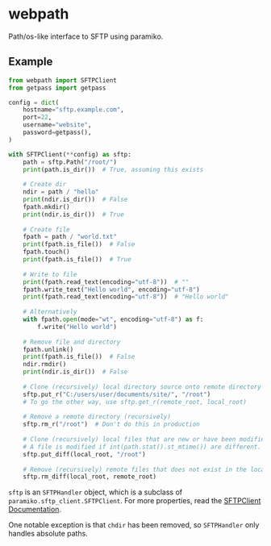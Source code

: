 # webpath
Path/os-like interface to SFTP using paramiko.

## Example

```python
from webpath import SFTPClient
from getpass import getpass

config = dict(
    hostname="sftp.example.com",
    port=22,
    username="website",
    password=getpass(),
)

with SFTPClient(**config) as sftp:
    path = sftp.Path("/root/")
    print(path.is_dir())  # True, assuming this exists
    
    # Create dir
    ndir = path / "hello"
    print(ndir.is_dir())  # False
    fpath.mkdir()
    print(ndir.is_dir())  # True
    
    # Create file
    fpath = path / "world.txt"
    print(fpath.is_file())  # False
    fpath.touch()
    print(fpath.is_file())  # True
    
    # Write to file
    print(fpath.read_text(encoding="utf-8"))  # ""
    fpath.write_text("Hello world", encoding="utf-8")
    print(fpath.read_text(encoding="utf-8"))  # "Hello world"
    
    # Alternatively
    with fpath.open(mode="wt", encoding="utf-8") as f:
        f.write("Hello world")
    
    # Remove file and directory
    fpath.unlink()
    print(fpath.is_file())  # False
    ndir.rmdir()
    print(ndir.is_dir())  # False
    
    # Clone (recursively) local directory source onto remote directory target
    sftp.put_r("C:/users/user/documents/site/", "/root")
    # To go the other way, use sftp.get_r(remote_root, local_root)
    
    # Remove a remote directory (recursively)
    sftp.rm_r("/root")  # Don't do this in production
    
    # Clone (recursively) local files that are new or have been modified to remote directory, relative to root
    # A file is modified if int(path.stat().st_mtime()) are different.
    sftp.put_diff(local_root, "/root")
    
    # Remove (recursively) remote files that does not exist in the local directory, relative to root
    sftp.rm_diff(local_root, remote_root)
```

`sftp` is an `SFTPHandler` object, which is a subclass of `paramiko.sftp_client.SFTPClient`. For more properties, read the [SFTPClient Documentation](https://docs.paramiko.org/en/stable/api/sftp.html).

One notable exception is that `chdir` has been removed, so `SFTPHandler` only handles absolute paths.
